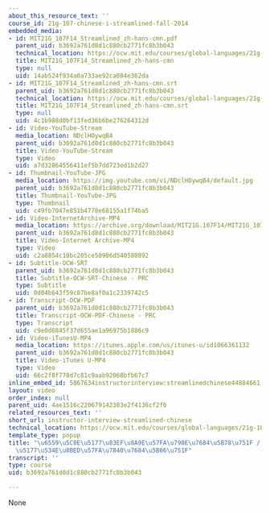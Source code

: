 ```yaml
---
about_this_resource_text: ''
course_id: 21g-107-chinese-i-streamlined-fall-2014
embedded_media:
- id: MIT21G_107F14_Streamlined_zh-hans-cmn.pdf
  parent_uid: b3692a761d8d1c880cb2771fc8b3b043
  technical_location: https://ocw.mit.edu/courses/global-languages/21g-107-chinese-i-streamlined-fall-2014/instructor-insights/instructor-interview-streamlined-chinese/MIT21G_107F14_Streamlined_zh-hans-cmn.pdf
  title: MIT21G_107F14_Streamlined_zh-hans-cmn
  type: null
  uid: 14ab524f934a0a733ae92ca084e362da
- id: MIT21G_107F14_Streamlined_zh-hans-cmn.srt
  parent_uid: b3692a761d8d1c880cb2771fc8b3b043
  technical_location: https://ocw.mit.edu/courses/global-languages/21g-107-chinese-i-streamlined-fall-2014/instructor-insights/instructor-interview-streamlined-chinese/MIT21G_107F14_Streamlined_zh-hans-cmn.srt
  title: MIT21G_107F14_Streamlined_zh-hans-cmn.srt
  type: null
  uid: 4c1b988d0bf13fed36b6be276264312d
- id: Video-YouTube-Stream
  media_location: NDclHOywqB4
  parent_uid: b3692a761d8d1c880cb2771fc8b3b043
  title: Video-YouTube-Stream
  type: Video
  uid: a7d32864556411ef5b7dd723ed1b2d27
- id: Thumbnail-YouTube-JPG
  media_location: https://img.youtube.com/vi/NDclHOywqB4/default.jpg
  parent_uid: b3692a761d8d1c880cb2771fc8b3b043
  title: Thumbnail-YouTube-JPG
  type: Thumbnail
  uid: c49fb7047e851b4778e68155a1f74ba5
- id: Video-InternetArchive-MP4
  media_location: https://archive.org/download/MIT21G.107F14/MIT21G_107F14_Streamlined-zh-hans-cmn_300k.mp4
  parent_uid: b3692a761d8d1c880cb2771fc8b3b043
  title: Video-Internet Archive-MP4
  type: Video
  uid: c2a8854c10bc205ce50906d540580892
- id: Subtitle-OCW-SRT
  parent_uid: b3692a761d8d1c880cb2771fc8b3b043
  title: Subtitle-OCW-SRT-Chinese - PRC
  type: Subtitle
  uid: 0d04b643f59c87be8af0a1c2339742c5
- id: Transcript-OCW-PDF
  parent_uid: b3692a761d8d1c880cb2771fc8b3b043
  title: Transcript-OCW-PDF-Chinese - PRC
  type: Transcript
  uid: c9e0d6845f37d655ae1a96975b1886c9
- id: Video-iTunesU-MP4
  media_location: https://itunes.apple.com/us/itunes-u/id1066361132
  parent_uid: b3692a761d8d1c880cb2771fc8b3b043
  title: Video-iTunes U-MP4
  type: Video
  uid: 66c2f8f778d7c81c9aab92068bfb67c7
inline_embed_id: 5867634instructorinterview:streamlinedchinese44884661
layout: video
order_index: null
parent_uid: 4ae1516c220679142383e2f4136cf2f6
related_resources_text: ''
short_url: instructor-interview-streamlined-chinese
technical_location: https://ocw.mit.edu/courses/global-languages/21g-107-chinese-i-streamlined-fall-2014/instructor-insights/instructor-interview-streamlined-chinese
template_type: popup
title: "\u6559\u5C0E\u5177\u83EF\u8A9E\u57FA\u790E\u7684\u5B78\u751F / \u6559\u5BFC\
  \u5177\u534E\u8BED\u57FA\u7840\u7684\u5B66\u751F"
transcript: ''
type: course
uid: b3692a761d8d1c880cb2771fc8b3b043

---
```

None